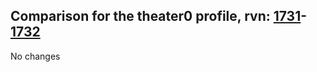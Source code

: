## Comparison for the theater0 profile, rvn: [1731](https://github.com/PRO100KatYT/FortniteProfileRevisions/tree/main/profiles/theater0/1731%20theater0.json)-[1732](https://github.com/PRO100KatYT/FortniteProfileRevisions/tree/main/profiles/theater0/1732%20theater0.json)

No changes
